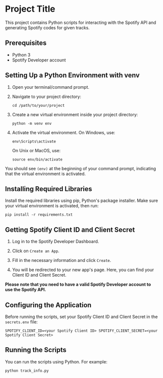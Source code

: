 # Project Title

This project contains Python scripts for interacting with the Spotify API and generating Spotify codes for given tracks.

## Prerequisites

- Python 3
- Spotify Developer account

## Setting Up a Python Environment with venv

1. Open your terminal/command prompt.

2. Navigate to your project directory:

    ```
    cd /path/to/your/project
    ```

3. Create a new virtual environment inside your project directory:

    ```
    python -m venv env
    ```

4. Activate the virtual environment. On Windows, use:

    ```
    env\Scripts\activate
    ```

    On Unix or MacOS, use:

    ```
    source env/bin/activate
    ```

You should see `(env)` at the beginning of your command prompt, indicating that the virtual environment is activated.

## Installing Required Libraries

Install the required libraries using pip, Python's package installer. Make sure your virtual environment is activated, then run:

```
pip install -r requirements.txt
```


## Getting Spotify Client ID and Client Secret

1. Log in to the Spotify Developer Dashboard.

2. Click on `Create an App`.

3. Fill in the necessary information and click `Create`.

4. You will be redirected to your new app's page. Here, you can find your Client ID and Client Secret.

**Please note that you need to have a valid Spotify Developer account to use the Spotify API.**

## Configuring the Application

Before running the scripts, set your Spotify Client ID and Client Secret in the `secrets.env` file:

```
SPOTIFY_CLIENT_ID=<your Spotify Client ID> SPOTIFY_CLIENT_SECRET=<your Spotify Client Secret>
```


## Running the Scripts

You can run the scripts using Python. For example:

```
python track_info.py
```
